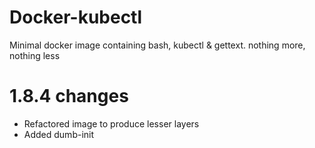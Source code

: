 # Docker-kubectl

Minimal docker image containing bash, kubectl & gettext. nothing more, nothing less

# 1.8.4 changes

- Refactored image to produce lesser layers  
- Added dumb-init
